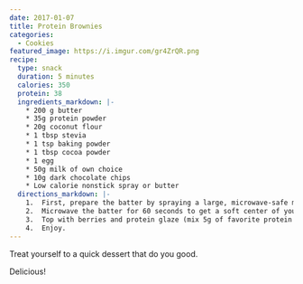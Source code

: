 ```yaml
---
date: 2017-01-07
title: Protein Brownies
categories:
  - Cookies
featured_image: https://i.imgur.com/gr4ZrQR.png
recipe:
  type: snack
  duration: 5 minutes
  calories: 350
  protein: 38
  ingredients_markdown: |-
    * 200 g butter
    * 35g protein powder
    * 20g coconut flour
    * 1 tbsp stevia
    * 1 tsp baking powder
    * 1 tbsp cocoa powder
    * 1 egg
    * 50g milk of own choice
    * 10g dark chocolate chips
    * Low calorie nonstick spray or butter
  directions_markdown: |-
    1.	First, prepare the batter by spraying a large, microwave-safe mug with low calorie nonstick spray. Place your dry ingredients into it and mix well. (I recommend chocolate brownie protein powder) Add your egg and milk and mix until a smooth batter remains. Add chocolate chips if desired.
    2.	Microwave the batter for 60 seconds to get a soft center of your brownie.
    3.	Top with berries and protein glaze (mix 5g of favorite protein with a splash of water until glaze like texture).
    4.	Enjoy.
---
```

Treat yourself to a quick dessert that do you good.

Delicious!
